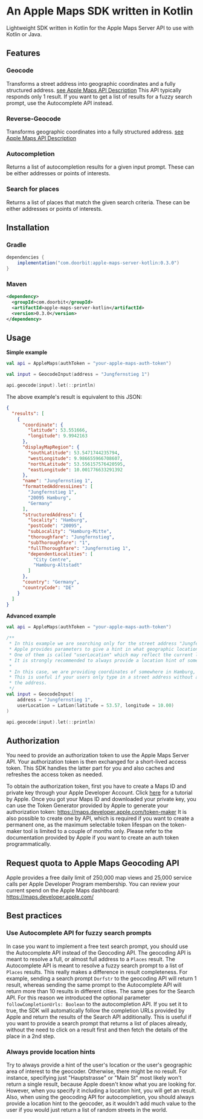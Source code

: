 # An Apple Maps SDK written in Kotlin

Lightweight SDK written in Kotlin for the Apple Maps Server API to use with Kotlin or Java.

## Features

### Geocode

Transforms a street address into geographic coordinates and a fully structured address. [see Apple Maps API Description](https://developer.apple.com/documentation/applemapsserverapi/geocode_an_address)
This API typically responds only 1 result. If you want to get a list of results for a fuzzy search prompt, use the Autocomplete API instead.

### Reverse-Geocode

Transforms geographic coordinates into a fully structured address. [see Apple Maps API Description](https://developer.apple.com/documentation/applemapsserverapi/reverse_geocode_a_location)

### Autocompletion

Returns a list of autocompletion results for a given input prompt. These can be either addresses or points of interests.

### Search for places

Returns a list of places that match the given search criteria. These can be either addresses or points of interests.


## Installation

### Gradle

```groovy
dependencies {
    implementation("com.doorbit:apple-maps-server-kotlin:0.3.0")
}
```

### Maven

```xml
<dependency>
  <groupId>com.doorbit</groupId>
  <artifactId>apple-maps-server-kotlin</artifactId>
  <version>0.3.0</version>
</dependency>
```

## Usage

**Simple example**

```kotlin
val api = AppleMaps(authToken = "your-apple-maps-auth-token")

val input = GeocodeInput(address = "Jungfernstieg 1")

api.geocode(input).let(::println)
```

The above example's result is equivalent to this JSON:

```json
{
  "results": [
    {
      "coordinate": {
        "latitude": 53.551666,
        "longitude": 9.9942163
      },
      "displayMapRegion": {
        "southLatitude": 53.5471744235794,
        "westLongitude": 9.986655966708607,
        "northLatitude": 53.556157576420595,
        "eastLongitude": 10.001776633291392
      },
      "name": "Jungfernstieg 1",
      "formattedAddressLines": [
        "Jungfernstieg 1",
        "20095 Hamburg",
        "Germany"
      ],
      "structuredAddress": {
        "locality": "Hamburg",
        "postCode": "20095",
        "subLocality": "Hamburg-Mitte",
        "thoroughfare": "Jungfernstieg",
        "subThoroughfare": "1",
        "fullThoroughfare": "Jungfernstieg 1",
        "dependentLocalities": [
          "City Centre",
          "Hamburg-Altstadt"
        ]
      },
      "country": "Germany",
      "countryCode": "DE"
    }
  ]
}    
```

**Advanced example**

```kotlin
val api = AppleMaps(authToken = "your-apple-maps-auth-token")

/**
 * In this example we are searching only for the street address "Jungfernstieg 1".
 * Apple provides parameters to give a hint in what geographic location to search for the address.
 * One of them is called "userLocation" which may reflect the current location of the searching person.
 * It is strongly recommended to always provide a location hint of some sort to Apple, otherwise you risk getting a 0 result.
 *
 * In this case, we are providing coordinates of somewhere in Hamburg, Germany.
 * This is useful if your users only type in a street address without a city or country and you will be able to already autocomplete
 * the address.
 */
val input = GeocodeInput(
    address = "Jungfernstieg 1",
    userLocation = LatLon(latitude = 53.57, longitude = 10.00)
)

api.geocode(input).let(::println)
```

## Authorization

You need to provide an authorization token to use the Apple Maps Server API.
Your authorization token is then exchanged for a short-lived access token. This SDK handles the latter part for you and also caches and refreshes the access token as needed.

To obtain the authorization token, first you have to create a Maps ID and private key through your Apple Developer Account.
Click [here](https://developer.apple.com/documentation/mapkitjs/creating_a_maps_identifier_and_a_private_key) for a tutorial by Apple.
Once you got your Maps ID and downloaded your private key, you can use the Token Generator provided by Apple to generate your authorization token: https://maps.developer.apple.com/token-maker 
It is also possible to create one by API, which is required if you want to create a permanent one, as the maximum selectable token lifespan on the token-maker tool is limited to a couple of months only. Please refer to the documentation provided by Apple if you want to create an auth token programmatically.

## Request quota to Apple Maps Geocoding API

Apple provides a free daily limit of 250,000 map views and 25,000 service calls per Apple Developer Program membership.
You can review your current spend on the Apple Maps dashboard: https://maps.developer.apple.com/

## Best practices

### Use Autocomplete API for fuzzy search prompts

In case you want to implement a free text search prompt, you should use the Autocomplete API instead of the Geocoding API.
The geocoding API is meant to resolve a full, or almost full address to a `Places` result. 
The Autocomplete API is meant to resolve a fuzzy search prompt to a list of `Places` results.
This really makes a difference in result completeness. For example, sending a search prompt `Dorfstr` to the geocoding API will return 1 result, whereas sending the same prompt to the Autocomplete API will 
return more than 10 results in different cities. The same goes for the Search API.
For this reason we introduced the optional parameter `followCompletionUrls: Boolean` to the autocompletion API. If you set it to true, the SDK will automatically follow the completion URLs provided by Apple and return the results of the Search API additionally. 
This is useful if you want to provide a search prompt that returns a list of places already, without the need to click on a result first and then fetch the details of the place in a 2nd step.

### Always provide location hints

Try to always provide a hint of the user's location or the user's geographic area of interest to the geocoder. Otherwise, there might be no result. For instance,
specifying just "Hauptstrasse" or "Main St" most likely won't return a single result, because Apple doesn't know what you are looking for. However, when you specify 
it including a location hint, you will get an result. Also, when using the geocoding API for autocompletion, you should always provide a location hint to the geocoder,
as it wouldn't add much value to the user if you would just return a list of random streets in the world.

